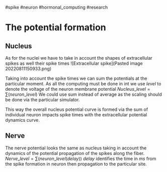#spike
#neuron 
#hormonal_computing 
#research

# The potential formation
## Nucleus
As  for the nuclei we have to take in account the shapes of extracellular spikes as well their spike times
![Extracellular spike](Pasted image 20220811150933.png)

Taking into account the spike times we can sum the potentials at the particular moment.
As all the computing must be done in int we use $level$ to denote the voltage of the neuron membrane potential
$Nucleus\_level = \sum(neuron\_level)$
We could use sum instead of average as the scaling should be done via the particular simulator.

This way the overall nucleus potential curve is formed via the sum of individual neuron impacts spike times with the extracellular potential dynamics curve.


## Nerve
The nerve potential looks the same as nucleus taking in account the  dynamics of the potential propagation of the spikes along the fiber.
$Nerve\_level = \sum(neuron\_level(delay))$
$delay$ identifies the time in $ms$ from the spike formation in neuron then propagation to the particular site.



